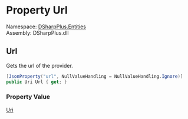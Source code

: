 # Property Url

Namespace: [DSharpPlus.Entities](DSharpPlus.Entities.md)  
Assembly: DSharpPlus.dll

## <a id="DSharpPlus_Entities_DiscordEmbedProvider_Url"></a>Url

Gets the url of the provider.

```csharp
[JsonProperty("url", NullValueHandling = NullValueHandling.Ignore)]
public Uri Url { get; }
```

### Property Value

[Uri](https://learn.microsoft.com/dotnet/api/system.uri)

